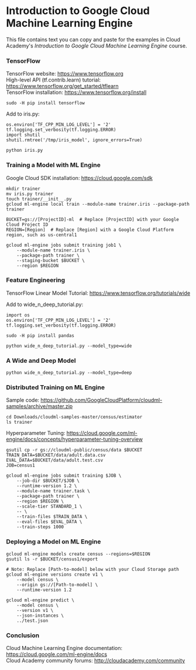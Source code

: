 # Introduction to Google Cloud Machine Learning Engine
This file contains text you can copy and paste for the examples in Cloud Academy's _Introduction to Google Cloud Machine Learning Engine_ course.  

### TensorFlow
TensorFlow website: https://www.tensorflow.org  
High-level API (tf.contrib.learn) tutorial: https://www.tensorflow.org/get_started/tflearn  
TensorFlow installation: https://www.tensorflow.org/install  

```
sudo -H pip install tensorflow
```

Add to iris.py:  
```
os.environ['TF_CPP_MIN_LOG_LEVEL'] = '2'
tf.logging.set_verbosity(tf.logging.ERROR)
import shutil
shutil.rmtree('/tmp/iris_model', ignore_errors=True)
```

```
python iris.py  
```

### Training a Model with ML Engine
Google Cloud SDK installation: https://cloud.google.com/sdk  

```
mkdir trainer  
mv iris.py trainer  
touch trainer/__init__.py  
gcloud ml-engine local train --module-name trainer.iris --package-path trainer  
```

```
BUCKET=gs://[ProjectID]-ml  # Replace [ProjectID] with your Google Cloud Project ID  
REGION=[Region]  # Replace [Region] with a Google Cloud Platform region, such as us-central1  
```
```
gcloud ml-engine jobs submit training job1 \
    --module-name trainer.iris \
    --package-path trainer \
    --staging-bucket $BUCKET \
    --region $REGION
```

### Feature Engineering
TensorFlow Linear Model Tutorial: https://www.tensorflow.org/tutorials/wide  

Add to wide_n_deep_tutorial.py:  
```
import os
os.environ['TF_CPP_MIN_LOG_LEVEL'] = '2'
tf.logging.set_verbosity(tf.logging.ERROR)
```

```
sudo -H pip install pandas  
```

```
python wide_n_deep_tutorial.py --model_type=wide  
```

### A Wide and Deep Model
```
python wide_n_deep_tutorial.py --model_type=deep  
```

### Distributed Training on ML Engine
Sample code: https://github.com/GoogleCloudPlatform/cloudml-samples/archive/master.zip
```
cd Downloads/cloudml-samples-master/census/estimator
ls trainer
```
Hyperparameter Tuning: https://cloud.google.com/ml-engine/docs/concepts/hyperparameter-tuning-overview  

```
gsutil cp -r gs://cloudml-public/census/data $BUCKET  
TRAIN_DATA=$BUCKET/data/adult.data.csv  
EVAL_DATA=$BUCKET/data/adult.test.csv  
JOB=census1  
```
```
gcloud ml-engine jobs submit training $JOB \
    --job-dir $BUCKET/$JOB \
    --runtime-version 1.2 \
    --module-name trainer.task \
    --package-path trainer \
    --region $REGION \
    --scale-tier STANDARD_1 \
    -- \
    --train-files $TRAIN_DATA \
    --eval-files $EVAL_DATA \
    --train-steps 1000
```

### Deploying a Model on ML Engine
```
gcloud ml-engine models create census --regions=$REGION  
gsutil ls -r $BUCKET/census1/export  
```
```
# Note: Replace [Path-to-model] below with your Cloud Storage path
gcloud ml-engine versions create v1 \
    --model census \
    --origin gs://[Path-to-model] \
    --runtime-version 1.2
```
```
gcloud ml-engine predict \
    --model census \
    --version v1 \
    --json-instances \
    ../test.json
```

### Conclusion
Cloud Machine Learning Engine documentation: https://cloud.google.com/ml-engine/docs  
Cloud Academy community forums: http://cloudacademy.com/community  

